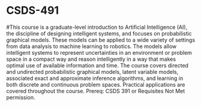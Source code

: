 # CSDS-491
#This course is a graduate-level introduction to Artificial Intelligence (AI), the discipline of designing intelligent systems, and focuses on probabilistic graphical models. These models can be applied to a wide variety of settings from data analysis to machine learning to robotics. The models allow intelligent systems to represent uncertainties in an environment or problem space in a compact way and reason intelligently in a way that makes optimal use of available information and time. The course covers directed and undirected probabilistic graphical models, latent variable models, associated exact and approximate inference algorithms, and learning in both discrete and continuous problem spaces. Practical applications are covered throughout the course. Prereq: CSDS 391 or Requisites Not Met permission.

